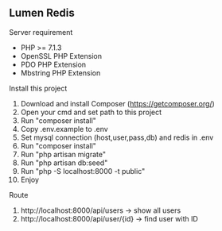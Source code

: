 ## Lumen Redis

Server requirement

- PHP >= 7.1.3
- OpenSSL PHP Extension
- PDO PHP Extension
- Mbstring PHP Extension

Install this project

1. Download and install Composer (https://getcomposer.org/)
2. Open your cmd and set path to this project
3. Run "composer install"
4. Copy .env.example to .env
5. Set mysql connection (host,user,pass,db) and redis in .env
6. Run "composer install"
7. Run "php artisan migrate"
8. Run "php artisan db:seed"
9. Run "php -S localhost:8000 -t public"
10. Enjoy

Route

1. http://localhost:8000/api/users -> show all users
2. http://localhost:8000/api/user/{id} -> find user with ID
